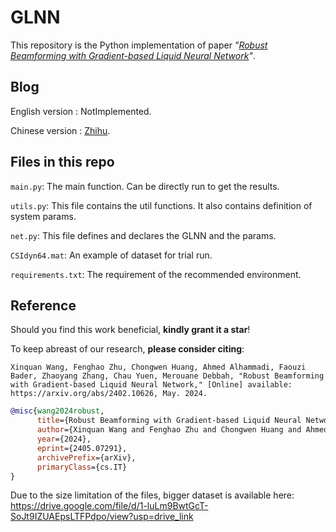 # GLNN
This repository is the Python implementation of paper _"[Robust Beamforming with Gradient-based Liquid Neural Network](https://arxiv.org/abs/2405.07291)"_.

## Blog
English version : NotImplemented.

Chinese version : [Zhihu](https://zhuanlan.zhihu.com/p/711109469).

## Files in this repo
`main.py`: The main function. Can be directly run to get the results.

`utils.py`: This file contains the util functions. It also contains definition of system params.

`net.py`: This file defines and declares the GLNN and the params.

`CSIdyn64.mat`: An example of dataset for trial run.

`requirements.txt`: The requirement of the recommended environment.
## Reference
Should you find this work beneficial, **kindly grant it a star**!

To keep abreast of our research, **please consider citing**:
```plain text
Xinquan Wang, Fenghao Zhu, Chongwen Huang, Ahmed Alhammadi, Faouzi Bader, Zhaoyang Zhang, Chau Yuen, Merouane Debbah, "Robust Beamforming with Gradient-based Liquid Neural Network," [Online] available: https://arxiv.org/abs/2402.10626, May. 2024.
```
```bibtex
@misc{wang2024robust,
      title={Robust Beamforming with Gradient-based Liquid Neural Network}, 
      author={Xinquan Wang and Fenghao Zhu and Chongwen Huang and Ahmed Alhammadi and Faouzi Bader and Zhaoyang Zhang and Chau Yuen and Merouane Debbah},
      year={2024},
      eprint={2405.07291},
      archivePrefix={arXiv},
      primaryClass={cs.IT}
}
```

Due to the size limitation of the files, bigger dataset is available here: https://drive.google.com/file/d/1-luLm9BwtGcT-SoJt9IZUAEpsLTFPdpo/view?usp=drive_link
